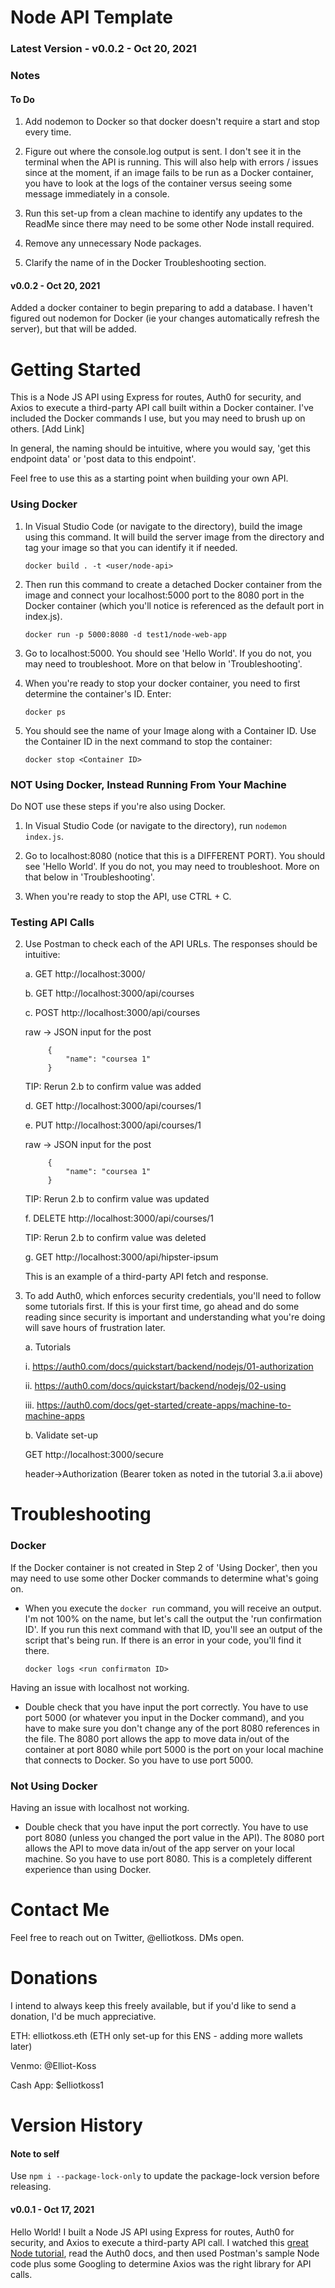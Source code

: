 # Node API Template

### Latest Version - v0.0.2 - Oct 20, 2021

### Notes

#### To Do

1. Add nodemon to Docker so that docker doesn't require a start and stop every time.

2. Figure out where the console.log output is sent. I don't see it in the terminal when the API is running. This will also help with errors / issues since at the moment, if an image fails to be run as a Docker container, you have to look at the logs of the container versus seeing some message immediately in a console.

2. Run this set-up from a clean machine to identify any updates to the ReadMe since there may need to be some other Node install required.

3. Remove any unnecessary Node packages.

4. Clarify the name of <run container ID> in the Docker Troubleshooting section.

#### v0.0.2 - Oct 20, 2021

Added a docker container to begin preparing to add a database. I haven't figured out nodemon for Docker (ie your changes automatically refresh the server), but that will be added.

# Getting Started

This is a Node JS API using Express for routes, Auth0 for security, and Axios to execute a third-party API call built within a Docker container. I've included the Docker commands I use, but you may need to brush up on others. [Add Link]

In general, the naming should be intuitive, where you would say, 'get this endpoint data' or 'post data to this endpoint'.

Feel free to use this as a starting point when building your own API.

### Using Docker

1. In Visual Studio Code (or navigate to the directory), build the image using this command. It will build the server image from the directory and tag your image so that you can identify it if needed.

    `docker build . -t <user/node-api>`

2. Then run this command to create a detached Docker container from the image and connect your localhost:5000 port to the 8080 port in the Docker container (which you'll notice is referenced as the default port in index.js).
    
    `docker run -p 5000:8080 -d test1/node-web-app`

3. Go to localhost:5000. You should see 'Hello World'. If you do not, you may need to troubleshoot. More on that below in 'Troubleshooting'.

4. When you're ready to stop your docker container, you need to first determine the container's ID. Enter:

    `docker ps`

5. You should see the name of your Image along with a Container ID. Use the Container ID in the next command to stop the container:

    `docker stop <Container ID>`

### NOT Using Docker, Instead Running From Your Machine

Do NOT use these steps if you're also using Docker.

1. In Visual Studio Code (or navigate to the directory), run `nodemon index.js`.

2. Go to localhost:8080 (notice that this is a DIFFERENT PORT). You should see 'Hello World'. If you do not, you may need to troubleshoot. More on that below in 'Troubleshooting'.

3. When you're ready to stop the API, use CTRL + C.

### Testing API Calls

2. Use Postman to check each of the API URLs. The responses should be intuitive:

    a.  GET http://localhost:3000/
    
    b.  GET http://localhost:3000/api/courses
    
    c.  POST http://localhost:3000/api/courses
            
      raw -> JSON input for the post
      
            {
                "name": "coursea 1"
            }

      TIP: Rerun 2.b to confirm value was added
            
    d.  GET http://localhost:3000/api/courses/1
    
    e.  PUT http://localhost:3000/api/courses/1
    
      raw -> JSON input for the post
           
            {
                "name": "coursea 1"
            }

      TIP: Rerun 2.b to confirm value was updated
      
    f.  DELETE http://localhost:3000/api/courses/1
    
      TIP: Rerun 2.b to confirm value was deleted
            
    g.  GET http://localhost:3000/api/hipster-ipsum
    
      This is an example of a third-party API fetch and response.

3. To add Auth0, which enforces security credentials, you'll need to follow some tutorials first. If this is your first time, go ahead and do some reading since security is important and understanding what you're doing will save hours of frustration later.

    a. Tutorials
    
      i.      https://auth0.com/docs/quickstart/backend/nodejs/01-authorization
        
      ii.     https://auth0.com/docs/quickstart/backend/nodejs/02-using
        
      iii.    https://auth0.com/docs/get-started/create-apps/machine-to-machine-apps
        
    b. Validate set-up
    
      GET http://localhost:3000/secure
        
      header->Authorization (Bearer token as noted in the tutorial 3.a.ii above)

# Troubleshooting

### Docker

If the Docker container is not created in Step 2 of 'Using Docker', then you may need to use some other Docker commands to determine what's going on.

- When you execute the `docker run` command, you will receive an output. I'm not 100% on the name, but let's call the output the 'run confirmation ID'. If you run this next command with that ID, you'll see an output of the script that's being run. If there is an error in your code, you'll find it there.
        
    `docker logs <run confirmaton ID>`

Having an issue with localhost not working.

- Double check that you have input the port correctly. You have to use port 5000 (or whatever you input in the Docker command), and you have to make sure you don't change any of the port 8080 references in the file. The 8080 port allows the app to move data in/out of the container at port 8080 while port 5000 is the port on your local machine that connects to Docker. So you have to use port 5000.

### Not Using Docker

Having an issue with localhost not working.

- Double check that you have input the port correctly. You have to use port 8080 (unless you changed the port value in the API). The 8080 port allows the API to move data in/out of the app server on your local machine. So you have to use port 8080. This is a completely different experience than using Docker.

# Contact Me

Feel free to reach out on Twitter, @elliotkoss. DMs open.

# Donations

I intend to always keep this freely available, but if you'd like to send a donation, I'd be much appreciative.

ETH: elliotkoss.eth (ETH only set-up for this ENS - adding more wallets later)

Venmo: @Elliot-Koss

Cash App: $elliotkoss1

# Version History 

#### Note to self

Use `npm i --package-lock-only` to update the package-lock version before releasing.

#### v0.0.1 - Oct 17, 2021

Hello World! I built a Node JS API using Express for routes, Auth0 for security, and Axios to execute a third-party API call. I watched this [great Node tutorial](https://www.youtube.com/watch?v=pKd0Rpw7O48), read the Auth0 docs, and then used Postman's sample Node code plus some Googling to determine Axios was the right library for API calls.
